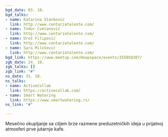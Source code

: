 ```yaml
---
bgd_date: 03. 10.
bgd_talks:
- name: Katarina Stanković
  link: http://www.centarzatalente.com/
- name: Todor Cvetanović
  link: http://www.centarzatalente.com/
- name: Uroš Filipović
  link: http://www.centarzatalente.com/
- name: Sara Milošević
  link: http://www.centarzatalente.com/
bgd_link: https://www.meetup.com/Heapspace/events/255058387/
zgb_date: 24. 10.
zgb_talks: []
zgb_link: "#"
ns_date: 31. 10.
ns_talks:
- name: ActiveCollab
  link: https://activecollab.com/
- name: Smart Watering
  link: https://www.smartwatering.rs/
ns_link: "#"

---
```

Mesečno okupljanje sa ciljem brze razmene preduzetničkih ideja u prijatnoj atmosferi prve jutarnje kafe.